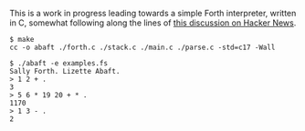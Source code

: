 This is a work in progress leading towards a simple Forth interpreter,
written in C, somewhat following along the lines of [this discussion on Hacker News](https://news.ycombinator.com/item?id=13082825).

<!-- The following examples are autogenerated, do not change by hand! -->
<!-- BEGIN EXAMPLES -->

    
    $ make
    cc -o abaft ./forth.c ./stack.c ./main.c ./parse.c -std=c17 -Wall
    
    $ ./abaft -e examples.fs
    Sally Forth. Lizette Abaft.
    > 1 2 + .
    3
    > 5 6 * 19 20 + * .
    1170
    > 1 3 - .
    2
    
    
    
<!-- END EXAMPLES -->
